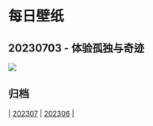 # 每日壁纸

## 20230703 - 体验孤独与奇迹

![](https://www.bing.com//th?id=OHR.GrasslandsNationalParkSaskachewan_ZH-CN6530285883_UHD.jpg)

## 归档

| [202307](/202307/README.MD)
| [202306](/202306/README.MD)
|